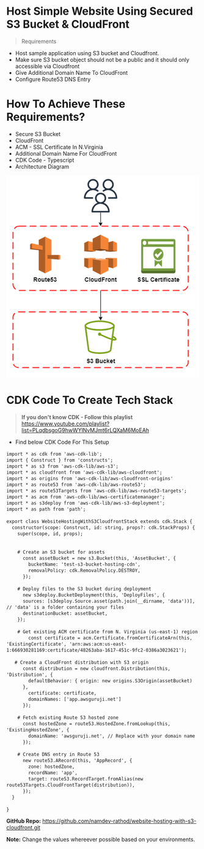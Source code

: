 # Host Simple Website Using Secured S3 Bucket & CloudFront

> Requirements
  - Host sample application using S3 bucket and Cloudfront.
  - Make sure S3 bucket object should not be a public and it should only accessible via Cloudfront
  - Give Additional Domain Name To CloudFront
  - Configure Route53 DNS Entry 

# How To Achieve These Requirements?
 - Secure S3 Bucket
 - CloudFront
 - ACM - SSL Certificate In N.Virginia
 - Additional Domain Name For CloudFront
 - CDK Code - Typescript
 - Architecture Diagram

 ![Secured-S3-CloudFront](image.png)

 # CDK Code To Create Tech Stack
 >  **If you don't know CDK - Follow this playlist** https://www.youtube.com/playlist?list=PLqdbsgoG9hwWYlNvMJmt6rLQXaM6MoEAh

 - Find below CDK Code For This Setup

```
import * as cdk from 'aws-cdk-lib';
import { Construct } from 'constructs';
import * as s3 from 'aws-cdk-lib/aws-s3';
import * as cloudfront from 'aws-cdk-lib/aws-cloudfront';
import * as origins from 'aws-cdk-lib/aws-cloudfront-origins'
import * as route53 from 'aws-cdk-lib/aws-route53';
import * as route53Targets from 'aws-cdk-lib/aws-route53-targets';
import * as acm from 'aws-cdk-lib/aws-certificatemanager';
import * as s3deploy from 'aws-cdk-lib/aws-s3-deployment';
import * as path from 'path';

export class WebsiteHostingWithS3CloudfrontStack extends cdk.Stack {
  constructor(scope: Construct, id: string, props?: cdk.StackProps) {
    super(scope, id, props);


    # Create an S3 bucket for assets
      const assetBucket = new s3.Bucket(this, 'AssetBucket', {
        bucketName: 'test-s3-bucket-hosting-cdn',
        removalPolicy: cdk.RemovalPolicy.DESTROY,
      });

    # Deploy files to the S3 bucket during deployment
      new s3deploy.BucketDeployment(this, 'DeployFiles', {
      sources: [s3deploy.Source.asset(path.join(__dirname, 'data'))], // 'data' is a folder containing your files
      destinationBucket: assetBucket,
    });

    # Get existing ACM certificate from N. Virginia (us-east-1) region
        const certificate = acm.Certificate.fromCertificateArn(this, 'ExistingCertificate', 'arn:aws:acm:us-east-1:666930281169:certificate/48263aba-1617-451c-9fc2-0386a3023621');

   # Create a CloudFront distribution with S3 origin
      const distribution = new cloudfront.Distribution(this, 'Distribution', {
        defaultBehavior: { origin: new origins.S3Origin(assetBucket)
      },
        certificate: certificate,
        domainNames: ['app.awsguruji.net']
      });

    # Fetch existing Route 53 hosted zone
      const hostedZone = route53.HostedZone.fromLookup(this, 'ExistingHostedZone', {
        domainName: 'awsguruji.net', // Replace with your domain name
      });

    # Create DNS entry in Route 53
      new route53.ARecord(this, 'AppRecord', {
        zone: hostedZone,
        recordName: 'app',
        target: route53.RecordTarget.fromAlias(new route53Targets.CloudFrontTarget(distribution)),
      });
  }

}

```

**GitHub Repo:** https://github.com/namdev-rathod/website-hosting-with-s3-cloudfront.git

**Note:** Change the values whereever possible based on your environments.